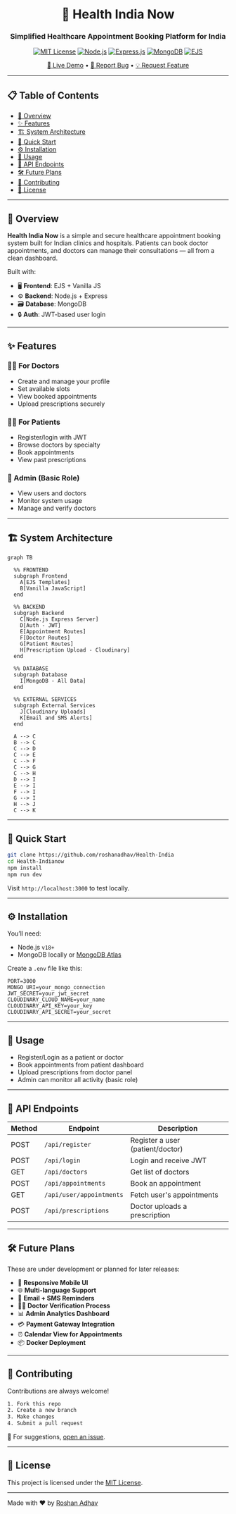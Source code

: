 <div align="center">

# 🏥 Health India Now
### Simplified Healthcare Appointment Booking Platform for India

[![MIT License](https://img.shields.io/badge/License-MIT-green.svg)](https://choosealicense.com/licenses/mit/)
[![Node.js](https://img.shields.io/badge/Node.js-18+-339933?logo=node.js&logoColor=white)](https://nodejs.org/)
[![Express.js](https://img.shields.io/badge/Express.js-4.18+-000000?logo=express&logoColor=white)](https://expressjs.com/)
[![MongoDB](https://img.shields.io/badge/MongoDB-4.4+-47A248?logo=mongodb&logoColor=white)](https://mongodb.com/)
[![EJS](https://img.shields.io/badge/EJS-3.1+-8e44ad)](https://ejs.co/)

[🚀 Live Demo](https://health-indianow.vercel.app) • [🐛 Report Bug](https://github.com/roshanadhav/Health-Indianow/issues) • [💡 Request Feature](https://github.com/roshanadhav/Health-Indianow/discussions)

</div>

---

## 📋 Table of Contents

- [🎯 Overview](#-overview)
- [✨ Features](#-features)
- [🏗️ System Architecture](#-system-architecture)
- [🚀 Quick Start](#-quick-start)
- [⚙️ Installation](#️-installation)
- [📖 Usage](#-usage)
- [🔌 API Endpoints](#-api-endpoints)
- [🛠️ Future Plans](#-future-plans)
- [🤝 Contributing](#-contributing)
- [📄 License](#-license)

---

## 🎯 Overview

**Health India Now** is a simple and secure healthcare appointment booking system built for Indian clinics and hospitals. Patients can book doctor appointments, and doctors can manage their consultations — all from a clean dashboard.

Built with:
- 🖥️ **Frontend**: EJS + Vanilla JS
- ⚙️ **Backend**: Node.js + Express
- 🗃️ **Database**: MongoDB
- 🔒 **Auth**: JWT-based user login

---

## ✨ Features

### 👨‍⚕️ For Doctors
- Create and manage your profile
- Set available slots
- View booked appointments
- Upload prescriptions securely

### 🧑‍💻 For Patients
- Register/login with JWT
- Browse doctors by specialty
- Book appointments
- View past prescriptions

### 🔐 Admin (Basic Role)
- View users and doctors
- Monitor system usage
- Manage and verify doctors

---

## 🏗️ System Architecture

```mermaid
graph TB

  %% FRONTEND
  subgraph Frontend
    A[EJS Templates]
    B[Vanilla JavaScript]
  end

  %% BACKEND
  subgraph Backend
    C[Node.js Express Server]
    D[Auth - JWT]
    E[Appointment Routes]
    F[Doctor Routes]
    G[Patient Routes]
    H[Prescription Upload - Cloudinary]
  end

  %% DATABASE
  subgraph Database
    I[MongoDB - All Data]
  end

  %% EXTERNAL SERVICES
  subgraph External Services
    J[Cloudinary Uploads]
    K[Email and SMS Alerts]
  end

  A --> C
  B --> C
  C --> D
  C --> E
  C --> F
  C --> G
  C --> H
  D --> I
  E --> I
  F --> I
  G --> I
  H --> J
  C --> K
```

---

## 🚀 Quick Start

```bash
git clone https://github.com/roshanadhav/Health-India
cd Health-Indianow
npm install
npm run dev
```

Visit `http://localhost:3000` to test locally.

---

## ⚙️ Installation

You’ll need:
- Node.js `v18+`
- MongoDB locally or [MongoDB Atlas](https://www.mongodb.com/cloud/atlas)

Create a `.env` file like this:

```env
PORT=3000
MONGO_URI=your_mongo_connection
JWT_SECRET=your_jwt_secret
CLOUDINARY_CLOUD_NAME=your_name
CLOUDINARY_API_KEY=your_key
CLOUDINARY_API_SECRET=your_secret
```

---

## 📖 Usage

- Register/Login as a patient or doctor
- Book appointments from patient dashboard
- Upload prescriptions from doctor panel
- Admin can monitor all activity (basic role)

---

## 🔌 API Endpoints

| Method | Endpoint               | Description                    |
|--------|------------------------|--------------------------------|
| POST   | `/api/register`        | Register a user (patient/doctor) |
| POST   | `/api/login`           | Login and receive JWT          |
| GET    | `/api/doctors`         | Get list of doctors            |
| POST   | `/api/appointments`    | Book an appointment            |
| GET    | `/api/user/appointments` | Fetch user's appointments    |
| POST   | `/api/prescriptions`   | Doctor uploads a prescription  |

---

## 🛠️ Future Plans

These are under development or planned for later releases:

- 📱 **Responsive Mobile UI**
- 🌐 **Multi-language Support**
- 📩 **Email + SMS Reminders**
- 🧑‍⚕️ **Doctor Verification Process**
- 📊 **Admin Analytics Dashboard**
- 💳 **Payment Gateway Integration**
- ⏰ **Calendar View for Appointments**
- 📦 **Docker Deployment**

---

## 🤝 Contributing

Contributions are always welcome!

```bash
1. Fork this repo
2. Create a new branch
3. Make changes
4. Submit a pull request
```

📩 For suggestions, [open an issue](https://github.com/roshanadhav/Health-Indianow/issues).

---

## 📄 License

This project is licensed under the [MIT License](https://choosealicense.com/licenses/mit/).

---

Made with ❤️ by [Roshan Adhav](https://github.com/roshanadhav)
